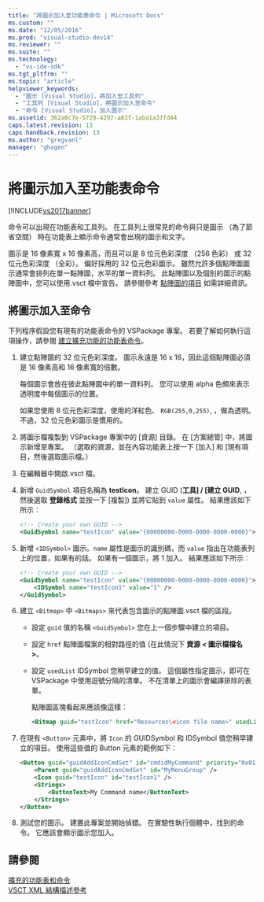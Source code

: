 ```yaml
---
title: "將圖示加入至功能表命令 | Microsoft Docs"
ms.custom: ""
ms.date: "12/05/2016"
ms.prod: "visual-studio-dev14"
ms.reviewer: ""
ms.suite: ""
ms.technology: 
  - "vs-ide-sdk"
ms.tgt_pltfrm: ""
ms.topic: "article"
helpviewer_keywords: 
  - "圖示 [Visual Studio]，將加入至工具列"
  - "工具列 [Visual Studio]，將圖示加入至命令"
  - "命令 [Visual Studio]，加入圖示"
ms.assetid: 362a0c7e-5729-4297-a83f-1aba1a37fd44
caps.latest.revision: 13
caps.handback.revision: 13
ms.author: "gregvanl"
manager: "ghogen"
---
```

# 將圖示加入至功能表命令
[!INCLUDE[vs2017banner](../code-quality/includes/vs2017banner.md)]

命令可以出現在功能表和工具列。 在工具列上很常見的命令與只是圖示 （為了節省空間） 時在功能表上顯示命令通常會出現的圖示和文字。  
  
 圖示是 16 像素寬 x 16 像素高，而且可以是 8 位元色彩深度 （256 色彩） 或 32 位元色彩深度 （全彩）。 偏好採用的 32 位元色彩圖示。 雖然允許多個點陣圖圖示通常會排列在單一點陣圖，水平的單一資料列。 此點陣圖以及個別的圖示的點陣圖中，您可以使用.vsct 檔中宣告。 請參閱參考 [點陣圖的項目](../extensibility/bitmaps-element.md) 如需詳細資訊。  
  
## 將圖示加入至命令  
 下列程序假設您有現有的功能表命令的 VSPackage 專案。 若要了解如何執行這項操作，請參閱 [建立擴充功能的功能表命令](../extensibility/creating-an-extension-with-a-menu-command.md)。  
  
1.  建立點陣圖的 32 位元色彩深度。 圖示永遠是 16 x 16，因此這個點陣圖必須是 16 像素高和 16 像素寬的倍數。  
  
     每個圖示會放在彼此點陣圖中的單一資料列。 您可以使用 alpha 色頻來表示透明度中每個圖示的位置。  
  
     如果您使用 8 位元色彩深度，使用的洋紅色、 `RGB(255,0,255)`, ，做為透明。 不過，32 位元色彩圖示是慣用的。  
  
2.  將圖示檔複製到 VSPackage 專案中的 \[資源\] 目錄。 在 \[方案總管\] 中，將圖示新增至專案。 （選取的資源，並在內容功能表上按一下 \[加入\] 和 \[現有項目，然後選取圖示檔。）  
  
3.  在編輯器中開啟.vsct 檔。  
  
4.  新增 `GuidSymbol` 項目名稱為 **testIcon**。 建立 GUID \(**工具\] \/ \[建立 GUID**, ，然後選取 **登錄格式** 並按一下 \[複製\]\) 並將它貼到 `value` 屬性。 結果應該如下所示︰  
  
    ```xml  
    <!-- Create your own GUID -->  
    <GuidSymbol name="testIcon" value="{00000000-0000-0000-0000-0000}">  
    ```  
  
5.  新增 `<IDSymbol>` 圖示。`name` 屬性是圖示的識別碼，而 `value` 指出在功能表列上的位置，如果有的話。 如果有一個圖示，將 1 加入。 結果應該如下所示︰  
  
    ```xml  
    <!-- Create your own GUID -->  
    <GuidSymbol name="testIcon" value="{00000000-0000-0000-0000-0000}">  
        <IDSymbol name="testIcon1" value="1" />  
    </GuidSymbol>  
    ```  
  
6.  建立 `<Bitmap>` 中 `<Bitmaps>` 來代表包含圖示的點陣圖.vsct 檔的區段。  
  
    -   設定 `guid` 值的名稱 `<GuidSymbol>` 您在上一個步驟中建立的項目。  
  
    -   設定 `href` 點陣圖檔案的相對路徑的值 \(在此情況下 **資源 \< 圖示檔檔名 \>**。  
  
    -   設定 `usedList` IDSymbol 您稍早建立的值。 這個屬性指定圖示，即可在 VSPackage 中使用逗號分隔的清單。 不在清單上的圖示會編譯排除的表單。  
  
         點陣圖區塊看起來應該像這樣︰  
  
        ```xml  
        <Bitmap guid="testIcon" href="Resources\<icon file name>" usedList="testIcon1"/>  
        ```  
  
7.  在現有 `<Button>` 元素中，將 `Icon` 的 GUIDSymbol 和 IDSymbol 值您稍早建立的項目。 使用這些值的 Button 元素的範例如下︰  
  
    ```xml  
    <Button guid="guidAddIconCmdSet" id="cmdidMyCommand" priority="0x0100" type="Button">  
        <Parent guid="guidAddIconCmdSet" id="MyMenuGroup" />  
        <Icon guid="testIcon" id="testIcon1" />  
        <Strings>  
            <ButtonText>My Command name</ButtonText>  
        </Strings>  
    </Button>  
    ```  
  
8.  測試您的圖示。 建置此專案並開始偵錯。 在實驗性執行個體中，找到的命令。 它應該會顯示圖示您加入。  
  
## 請參閱  
 [擴充的功能表和命令](../extensibility/extending-menus-and-commands.md)   
 [VSCT XML 結構描述參考](../extensibility/vsct-xml-schema-reference.md)